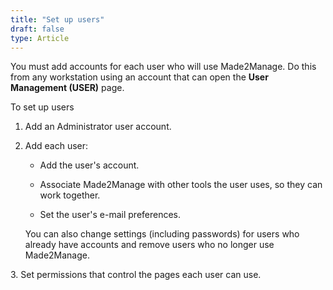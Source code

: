 ```yaml
---
title: "Set up users"
draft: false
type: Article
---
```


You must add accounts for each user who will use Made2Manage. Do this from any workstation using an account that can open the **User Management (USER)** page.

To set up users

1. Add an Administrator user account.



2. Add each user:

    - Add the user's account.



    - Associate Made2Manage with other tools the user uses, so they can work together.



    - Set the user's e-mail preferences.



    You can also change settings (including passwords) for users who already have accounts and remove users who no longer use Made2Manage.



3\. Set permissions that control the pages each user can use.



​